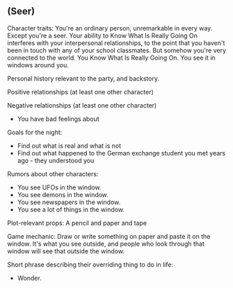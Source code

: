 ## (Seer)

Character traits: You're an ordinary person, unremarkable in every way. Except you're a seer. Your ability to Know What Is Really Going On interferes with your interpersonal relationships, to the point that you haven't been in touch with any of your school classmates. But somehow you're very connected to the world. You Know What Is Really Going On. You see it in windows around you.

Personal history relevant to the party, and backstory.

Positive relationships (at least one other character)

Negative relationships (at least one other character)

- You have bad feelings about 

Goals for the night:

- Find out what is real and what is not
- Find out what happened to the German exchange student you met years ago - they understood you

Rumors about other characters:

- You see UFOs in the window.
- You see demons in the window.
- You see newspapers in the window.
- You see a lot of things in the window.

Plot-relevant props: A pencil and paper and tape

Game mechanic: Draw or write something on paper and paste it on the window. It's what you see outside, and people who look through that window will see that outside the window.

Short phrase describing their overriding thing to do in life:

- Wonder.
